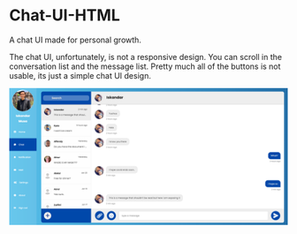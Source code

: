 # Chat-UI-HTML
A chat UI made for personal growth.

The chat UI, unfortunately, is not a responsive design.
You can scroll in the conversation list and the message list.
Pretty much all of the buttons is not usable, its just a simple chat UI design.

![Alt text](/images/screenshot.png?raw=true "Screenshot examples")
